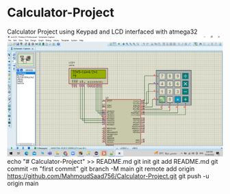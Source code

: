 # Calculator-Project

Calculator Project using Keypad and LCD interfaced with atmega32
![alt text](https://github.com/MahmoudSaad756/Calculator-Project/blob/main/Screenshot%20(123).png?raw=true)
echo "# Calculator-Project" >> README.md
git init
git add README.md
git commit -m "first commit"
git branch -M main
git remote add origin https://github.com/MahmoudSaad756/Calculator-Project.git
git push -u origin main
